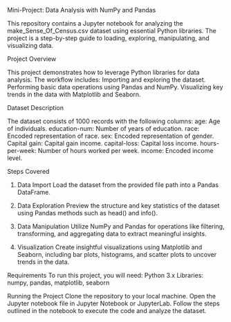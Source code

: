 Mini-Project: Data Analysis with NumPy and Pandas

This repository contains a Jupyter notebook for analyzing the make_Sense_Of_Census.csv dataset using essential Python libraries. The project is a step-by-step guide to loading, exploring, manipulating, and visualizing data.

Project Overview

This project demonstrates how to leverage Python libraries for data analysis. The workflow includes:
Importing and exploring the dataset.
Performing basic data operations using Pandas and NumPy.
Visualizing key trends in the data with Matplotlib and Seaborn.

Dataset Description

The dataset consists of 1000 records with the following columns:
age: Age of individuals.
education-num: Number of years of education.
race: Encoded representation of race.
sex: Encoded representation of gender.
Capital gain: Capital gain income.
capital-loss: Capital loss income.
hours-per-week: Number of hours worked per week.
income: Encoded income level.

Steps Covered
1. Data Import
Load the dataset from the provided file path into a Pandas DataFrame.

2. Data Exploration
Preview the structure and key statistics of the dataset using Pandas methods such as head() and info().

3. Data Manipulation
Utilize NumPy and Pandas for operations like filtering, transforming, and aggregating data to extract meaningful insights.

4. Visualization
Create insightful visualizations using Matplotlib and Seaborn, including bar plots, histograms, and scatter plots to uncover trends in the data.

Requirements
To run this project, you will need:
Python 3.x
Libraries: numpy, pandas, matplotlib, seaborn

Running the Project
Clone the repository to your local machine.
Open the Jupyter notebook file in Jupyter Notebook or JupyterLab.
Follow the steps outlined in the notebook to execute the code and analyze the dataset.
